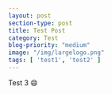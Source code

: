 ```yaml
---
layout: post
section-type: post
title: Test Post
category: Test
blog-priority: "medium"
image: "/img/largelogo.png"
tags: [ 'test1', 'test2' ]
---
```

Test 3
:smile:
